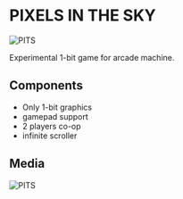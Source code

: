 # PIXELS IN THE SKY
![PITS](https://i.imgur.com/6IfSr9r.png)

Experimental 1-bit game for arcade machine.

## Components

- Only 1-bit graphics
- gamepad support
- 2 players co-op
- infinite scroller

## Media

![PITS](https://i.imgur.com/wq3hrsR.png)
